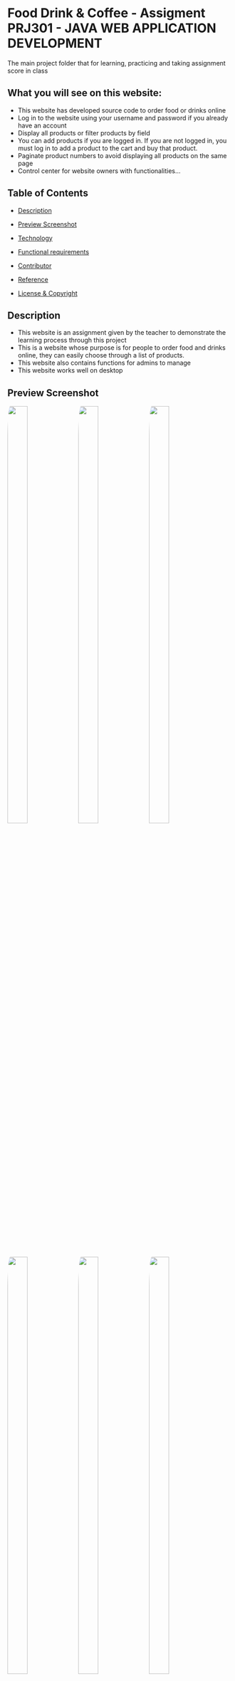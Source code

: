 # Food Drink & Coffee - Assigment PRJ301 - JAVA WEB APPLICATION DEVELOPMENT

The main project folder that for learning, practicing and taking assignment score in class


## What you will see on this website:
* This website has developed source code to order food or drinks online
* Log in to the website using your username and password if you already have an account
* Display all products or filter products by field
* You can add products if you are logged in. If you are not logged in, you must log in to add a product to the cart and buy that product.
* Paginate product numbers to avoid displaying all products on the same page
* Control center for website owners with functionalities...


## Table of Contents

- [Description](#description)

- [Preview Screenshot](#preview-screenshot)

- [Technology](#technology)

- [Functional requirements](#functional-requirements)

- [Contributor](#contributor)

- [Reference](#reference)

- [License & Copyright](#license--copyright)

## Description

- This website is an assignment given by the teacher to demonstrate the learning process through this project
- This is a website whose purpose is for people to order food and drinks online, they can easily choose through a list of products.
- This website also contains functions for admins to manage
- This website works well on desktop

## Preview Screenshot
<img src="images/logo&banner/image01.jpg" style="border-radius:4%" width="30%" height="49%" />&nbsp;
<img src="images/logo&banner/image02.jpg" style="border-radius:4%" width="30%" height="49%" />&nbsp;
<img src="images/logo&banner/image03.jpg" style="border-radius:4%" width="30%" height="49%" />&nbsp;
<img src="images/logo&banner/image04.jpg" style="border-radius:4%" width="30%" height="49%" />&nbsp;
<img src="images/logo&banner/image05.jpg" style="border-radius:4%" width="30%" height="49%" />&nbsp;
<img src="images/logo&banner/image06.jpg" style="border-radius:4%" width="30%" height="49%" />&nbsp;
<img src="images/logo&banner/image07.jpg" style="border-radius:4%" width="30%" height="49%" />&nbsp;
<img src="images/logo&banner/image08.jpg" style="border-radius:4%" width="30%" height="49%" />&nbsp;
<img src="images/logo&banner/image09.jpg" style="border-radius:4%" width="30%" height="49%" />&nbsp;
<img src="images/logo&banner/image10.jpg" style="border-radius:4%" width="30%" height="49%" />&nbsp;

## Technology

**1. Frontend**

- HTML, CSS, JS, Bootstrap
- JSP - JavaServer Pages
- JSTL - JSP Standard Tag Library
- ...

**2. Backend**

- Servlets - a Java programming language class that is used to extend the capabilities of servers that host applications accessed by means of a request-response programming model
- JDBC - Java Database Connectivity - a Java API to connect and execute the query with the database

**3. Database**

- Microsoft SQL Server - a relational model database server produced by Microsoft

**4. Other Technologies**

- Design pattern: MVC2
- Oauth2

**5. Tool**
- Netbeans 17
- Java JDK 17
- Apache Tomcat 10
- Visual Studio Code
- Microsoft SQL Server Management Studio 19

**6.Libraries**

- JSTL
- sqljdbc4
 
## Functional requirements

**1. Guest:**
-  Login by account
-  Register an account
-  Search, view product
-  Add, update, remove cart

**2. User**
-  Search, view product
-  Add, update, remove cart
-  View ratings of perfumes
-  Subscribe received new daily information
-  View blogs
-  Logout
-  Update account information
-  View, manage orders
- Checkout


**4. Admin:**
-  Managing product
-  Managing accounts
-  Managing categories
-  Managing orders
-  Send email
-  Update admin account information
-  Statistic revenue


## Contributors:
Pham Xuan Chinh - HE171177

## Reference

## License & Copyright
&copy; 2024 Pham Xuan Chinh Licensed under the [Apache License 2.0](https://github.com/chinhpxhHE171177/PRJ301/new/master).

> :love_you_gesture: Feel free to use my repository and star it if you find something interesting :love_you_gesture:

